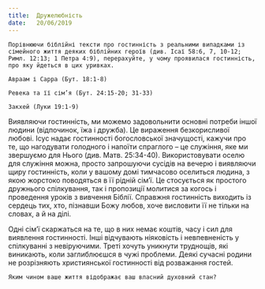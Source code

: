 ```yaml
---
title:  Дружелюбність
date:   20/06/2019
---
```


`Порівнюючи біблійні тексти про гостинність з реальними випадками із сімейного життя деяких біблійних героїв (див. Ісаї 58:6, 7, 10-12; Римл. 12:13; 1 Петра 4:9), перерахуйте, у чому проявилася гостинність, про яку йдеться в цих уривках.`

`Авраам і Сарра (Бут. 18:1-8)`

`Ревека та її сім’я (Бут. 24:15-20; 31-33)`

`Закхей (Луки 19:1-9)`

Виявляючи гостинність, ми можемо задовольнити основні потреби іншої людини (відпочинок, їжа і дружба). Це вираження безкорисливої любові. Ісус надає гостинності богословської значущості, кажучи про те, що нагодувати голодного і напоїти спраглого – це служіння, яке ми звершуємо для Нього (див. Матв. 25:34-40). Використовувати оселю для служіння можна, просто запрошуючи сусідів на вечерю і виявляючи щиру гостинність, коли у вашому домі тимчасово оселиться людина, з якою жорстоко поводяться в її рідній сім’ї. Це стосується як простого дружнього спілкування, так і пропозиції молитися за когось і проведення уроків з вивчення Біблії. Справжня гостинність виходить із сердець тих, хто, пізнавши Божу любов, хоче висловити її не тільки на словах, а й на ділі.

Одні сім’ї скаржаться на те, що в них немає коштів, часу і сил для виявлення гостинності. Інші відчувають ніяковість і невпевненість у спілкуванні з невіруючими. Треті хочуть уникнути труднощів, які виникають, коли заглиблюєшся в чужі проблеми. Деякі сучасні родини не розрізняють християнської гостинності від розважання гостей.

`Яким чином ваше життя відображає ваш власний духовний стан?`